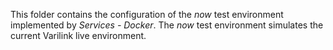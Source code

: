 This folder contains the configuration of the *now* test environment implemented by *Services - Docker*. The *now* test environment simulates the current Varilink live environment.
